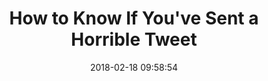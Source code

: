 ---
date: 2018-02-18 09:58:54
link:
  source: pocket
  source_url: https://getpocket.com
  text: How to Know If You've Sent a Horrible Tweet
  url: https://www.esquire.com/news-politics/news/a54440/twitter-ratio-reply/
slug: how-to-know-if-you-ve-sent-a-horrible-tweet
source: pocket
syndicated:
- type: twitter
  url: https://twitter.com/roytang/statuses/965164317279703040/
- type: facebook
  url: https://www.facebook.com/stephen.roy.tang/posts/10156427776863912
tags:
- twitter
- socialmedia
title: How to Know If You've Sent a Horrible Tweet
---